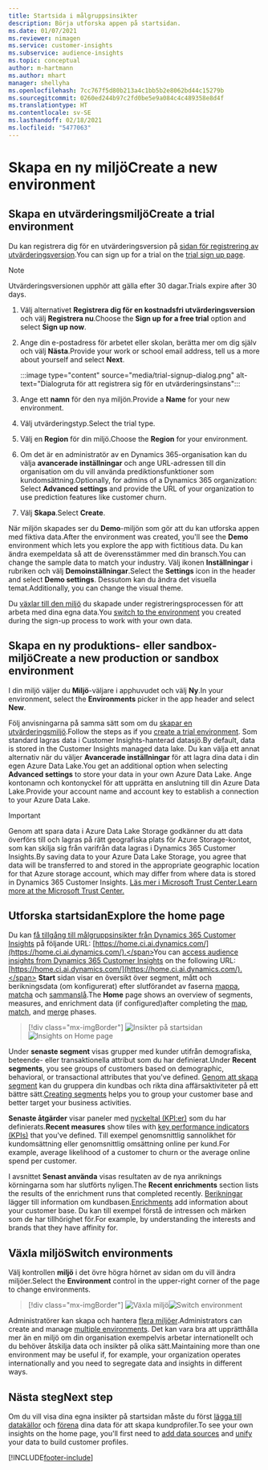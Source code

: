 ```yaml
---
title: Startsida i målgruppsinsikter
description: Börja utforska appen på startsidan.
ms.date: 01/07/2021
ms.reviewer: nimagen
ms.service: customer-insights
ms.subservice: audience-insights
ms.topic: conceptual
author: m-hartmann
ms.author: mhart
manager: shellyha
ms.openlocfilehash: 7cc767f5d80b213a4c1bb5b2e8062bd44c15279b
ms.sourcegitcommit: 0260ed244b97c2fd0be5e9a084c4c489358e8d4f
ms.translationtype: HT
ms.contentlocale: sv-SE
ms.lasthandoff: 02/18/2021
ms.locfileid: "5477063"
---
```

# <a name="create-a-new-environment"></a><span data-ttu-id="907e0-103">Skapa en ny miljö</span><span class="sxs-lookup"><span data-stu-id="907e0-103">Create a new environment</span></span>

## <a name="create-a-trial-environment"></a><span data-ttu-id="907e0-104">Skapa en utvärderingsmiljö</span><span class="sxs-lookup"><span data-stu-id="907e0-104">Create a trial environment</span></span>

<span data-ttu-id="907e0-105">Du kan registrera dig för en utvärderingsversion på [sidan för registrering av utvärderingsversion](https://dynamics.microsoft.com/get-started/free-trial/?appname=customerinsights).</span><span class="sxs-lookup"><span data-stu-id="907e0-105">You can sign up for a trial on the [trial sign up page](https://dynamics.microsoft.com/get-started/free-trial/?appname=customerinsights).</span></span> 

> [!NOTE]
> <span data-ttu-id="907e0-106">Utvärderingsversionen upphör att gälla efter 30 dagar.</span><span class="sxs-lookup"><span data-stu-id="907e0-106">Trials expire after 30 days.</span></span>

1. <span data-ttu-id="907e0-107">Välj alternativet **Registrera dig för en kostnadsfri utvärderingsversion** och välj **Registrera nu**.</span><span class="sxs-lookup"><span data-stu-id="907e0-107">Choose the **Sign up for a free trial** option and select **Sign up now**.</span></span>

1. <span data-ttu-id="907e0-108">Ange din e-postadress för arbetet eller skolan, berätta mer om dig själv och välj **Nästa**.</span><span class="sxs-lookup"><span data-stu-id="907e0-108">Provide your work or school email address, tell us a more about yourself and select **Next**.</span></span>

   :::image type="content" source="media/trial-signup-dialog.png" alt-text="Dialogruta för att registrera sig för en utvärderingsinstans":::

1. <span data-ttu-id="907e0-110">Ange ett **namn** för den nya miljön.</span><span class="sxs-lookup"><span data-stu-id="907e0-110">Provide a **Name** for your new environment.</span></span> 

1. <span data-ttu-id="907e0-111">Välj utvärderingstyp.</span><span class="sxs-lookup"><span data-stu-id="907e0-111">Select the trial type.</span></span>

1. <span data-ttu-id="907e0-112">Välj en **Region** för din miljö.</span><span class="sxs-lookup"><span data-stu-id="907e0-112">Choose the **Region** for your environment.</span></span>

1. <span data-ttu-id="907e0-113">Om det är en administratör av en Dynamics 365-organisation kan du välja **avancerade inställningar** och ange URL-adressen till din organisation om du vill använda prediktionsfunktioner som kundomsättning.</span><span class="sxs-lookup"><span data-stu-id="907e0-113">Optionally, for admins of a Dynamics 365 organization: Select **Advanced settings** and provide the URL of your organization to use prediction features like customer churn.</span></span>

1. <span data-ttu-id="907e0-114">Välj **Skapa**.</span><span class="sxs-lookup"><span data-stu-id="907e0-114">Select **Create**.</span></span> 

<span data-ttu-id="907e0-115">När miljön skapades ser du **Demo**-miljön som gör att du kan utforska appen med fiktiva data.</span><span class="sxs-lookup"><span data-stu-id="907e0-115">After the environment was created, you'll see the **Demo** environment which lets you explore the app with fictitious data.</span></span> <span data-ttu-id="907e0-116">Du kan ändra exempeldata så att de överensstämmer med din bransch.</span><span class="sxs-lookup"><span data-stu-id="907e0-116">You can change the sample data to match your industry.</span></span> <span data-ttu-id="907e0-117">Välj ikonen **Inställningar** i rubriken och välj **Demoinställningar**.</span><span class="sxs-lookup"><span data-stu-id="907e0-117">Select the **Settings** icon in the header and select **Demo settings**.</span></span> <span data-ttu-id="907e0-118">Dessutom kan du ändra det visuella temat.</span><span class="sxs-lookup"><span data-stu-id="907e0-118">Additionally, you can change the visual theme.</span></span> 

<span data-ttu-id="907e0-119">Du [växlar till den miljö](#switch-environments) du skapade under registreringsprocessen för att arbeta med dina egna data.</span><span class="sxs-lookup"><span data-stu-id="907e0-119">You [switch to the environment](#switch-environments) you created during the sign-up process to work with your own data.</span></span>

## <a name="create-a-new-production-or-sandbox-environment"></a><span data-ttu-id="907e0-120">Skapa en ny produktions- eller sandbox-miljö</span><span class="sxs-lookup"><span data-stu-id="907e0-120">Create a new production or sandbox environment</span></span>

<span data-ttu-id="907e0-121">I din miljö väljer du **Miljö**-väljare i apphuvudet och välj **Ny**.</span><span class="sxs-lookup"><span data-stu-id="907e0-121">In your environment, select the **Environments** picker in the app header and select **New**.</span></span>

<span data-ttu-id="907e0-122">Följ anvisningarna på samma sätt som om du [skapar en utvärderingsmiljö](#create-a-trial-environment).</span><span class="sxs-lookup"><span data-stu-id="907e0-122">Follow the steps as if you [create a trial environment](#create-a-trial-environment).</span></span> <span data-ttu-id="907e0-123">Som standard lagras data i Customer Insights-hanterad datasjö.</span><span class="sxs-lookup"><span data-stu-id="907e0-123">By default, data is stored in the Customer Insights managed data lake.</span></span> <span data-ttu-id="907e0-124">Du kan välja ett annat alternativ när du väljer **Avancerade inställningar** för att lagra dina data i din egen Azure Data Lake.</span><span class="sxs-lookup"><span data-stu-id="907e0-124">You get an additional option when selecting **Advanced settings** to store your data in your own Azure Data Lake.</span></span> <span data-ttu-id="907e0-125">Ange kontonamn och kontonyckel för att upprätta en anslutning till din Azure Data Lake.</span><span class="sxs-lookup"><span data-stu-id="907e0-125">Provide your account name and account key to establish a connection to your Azure Data Lake.</span></span> 

> [!IMPORTANT]
> <span data-ttu-id="907e0-126">Genom att spara data i Azure Data Lake Storage godkänner du att data överförs till och lagras på rätt geografiska plats för Azure Storage-kontot, som kan skilja sig från varifrån data lagras i Dynamics 365 Customer Insights.</span><span class="sxs-lookup"><span data-stu-id="907e0-126">By saving data to your Azure Data Lake Storage, you agree that data will be transferred to and stored in the appropriate geographic location for that Azure storage account, which may differ from where data is stored in Dynamics 365 Customer Insights.</span></span> [<span data-ttu-id="907e0-127">Läs mer i Microsoft Trust Center.</span><span class="sxs-lookup"><span data-stu-id="907e0-127">Learn more at the Microsoft Trust Center.</span></span>](https://www.microsoft.com/trust-center)

## <a name="explore-the-home-page"></a><span data-ttu-id="907e0-128">Utforska startsidan</span><span class="sxs-lookup"><span data-stu-id="907e0-128">Explore the home page</span></span>

<span data-ttu-id="907e0-129">Du kan [få tillgång till målgruppsinsikter från Dynamics 365 Customer Insights](https://home.ci.ai.dynamics.com/) på följande URL: [https://home.ci.ai.dynamics.com/](https://home.ci.ai.dynamics.com/).</span><span class="sxs-lookup"><span data-stu-id="907e0-129">You can [access audience insights from Dynamics 365 Customer Insights](https://home.ci.ai.dynamics.com/) on the following URL: [https://home.ci.ai.dynamics.com/](https://home.ci.ai.dynamics.com/).</span></span>
<span data-ttu-id="907e0-130">**Start** sidan visar en översikt över segment, mått och berikningsdata (om konfigurerat) efter slutförandet av faserna [mappa](map-entities.md), [matcha](match-entities.md) och [sammanslå](merge-entities.md).</span><span class="sxs-lookup"><span data-stu-id="907e0-130">The **Home** page shows an overview of segments, measures, and enrichment data (if configured)after completing the [map](map-entities.md), [match](match-entities.md), and [merge](merge-entities.md) phases.</span></span>

> [!div class="mx-imgBorder"] 
> <span data-ttu-id="907e0-131">![Insikter på startsidan](media/home-page-insights.png "Insikter på startsidan")</span><span class="sxs-lookup"><span data-stu-id="907e0-131">![Insights on Home page](media/home-page-insights.png "Insights on Home page")</span></span>

<span data-ttu-id="907e0-132">Under **senaste segment** visas grupper med kunder utifrån demografiska, beteende- eller transaktionella attribut som du har definierat.</span><span class="sxs-lookup"><span data-stu-id="907e0-132">Under **Recent segments**, you see groups of customers based on demographic, behavioral, or transactional attributes that you've defined.</span></span> <span data-ttu-id="907e0-133">[Genom att skapa segment](segments.md) kan du gruppera din kundbas och rikta dina affärsaktiviteter på ett bättre sätt.</span><span class="sxs-lookup"><span data-stu-id="907e0-133">[Creating segments](segments.md) helps you to group your customer base and better target your business activities.</span></span>

<span data-ttu-id="907e0-134">**Senaste åtgärder** visar paneler med [nyckeltal (KPI:er)](measures.md) som du har definierats.</span><span class="sxs-lookup"><span data-stu-id="907e0-134">**Recent measures** show tiles with [key performance indicators (KPIs)](measures.md) that you've defined.</span></span> <span data-ttu-id="907e0-135">Till exempel genomsnittlig sannolikhet för kundomsättning eller genomsnittlig omsättning online per kund.</span><span class="sxs-lookup"><span data-stu-id="907e0-135">For example, average likelihood of a customer to churn or the average online spend per customer.</span></span>

<span data-ttu-id="907e0-136">I avsnittet **Senast använda** visas resultaten av de nya anriknings körningarna som har slutförts nyligen.</span><span class="sxs-lookup"><span data-stu-id="907e0-136">The **Recent enrichments** section lists the results of the enrichment runs that completed recently.</span></span> <span data-ttu-id="907e0-137">[Berikningar](enrichment-hub.md) lägger till information om kundbasen.</span><span class="sxs-lookup"><span data-stu-id="907e0-137">[Enrichments](enrichment-hub.md) add information about your customer base.</span></span> <span data-ttu-id="907e0-138">Du kan till exempel förstå de intressen och märken som de har tillhörighet för.</span><span class="sxs-lookup"><span data-stu-id="907e0-138">For example, by understanding the interests and brands that they have affinity for.</span></span>

## <a name="switch-environments"></a><span data-ttu-id="907e0-139">Växla miljö</span><span class="sxs-lookup"><span data-stu-id="907e0-139">Switch environments</span></span>

<span data-ttu-id="907e0-140">Välj kontrollen **miljö** i det övre högra hörnet av sidan om du vill ändra miljöer.</span><span class="sxs-lookup"><span data-stu-id="907e0-140">Select the **Environment** control in the upper-right corner of the page to change environments.</span></span>

> [!div class="mx-imgBorder"] 
> <span data-ttu-id="907e0-141">![Växla miljö](media/home-page-environment-switcher.png "Växla miljö")</span><span class="sxs-lookup"><span data-stu-id="907e0-141">![Switch environment](media/home-page-environment-switcher.png "Switch environment")</span></span>

<span data-ttu-id="907e0-142">Administratörer kan skapa och hantera [flera miljöer](manage-environments.md).</span><span class="sxs-lookup"><span data-stu-id="907e0-142">Administrators can create and manage [multiple environments](manage-environments.md).</span></span> <span data-ttu-id="907e0-143">Det kan vara bra att upprätthålla mer än en miljö om din organisation exempelvis arbetar internationellt och du behöver åtskilja data och insikter på olika sätt.</span><span class="sxs-lookup"><span data-stu-id="907e0-143">Maintaining more than one environment may be useful if, for example, your organization operates internationally and you need to segregate data and insights in different ways.</span></span>

## <a name="next-step"></a><span data-ttu-id="907e0-144">Nästa steg</span><span class="sxs-lookup"><span data-stu-id="907e0-144">Next step</span></span>

<span data-ttu-id="907e0-145">Om du vill visa dina egna insikter på startsidan måste du först [lägga till datakällor](data-sources.md) och [förena](data-unification.md) dina data för att skapa kundprofiler.</span><span class="sxs-lookup"><span data-stu-id="907e0-145">To see your own insights on the home page, you'll first need to [add data sources](data-sources.md) and [unify](data-unification.md) your data to build customer profiles.</span></span>


[!INCLUDE[footer-include](../includes/footer-banner.md)]